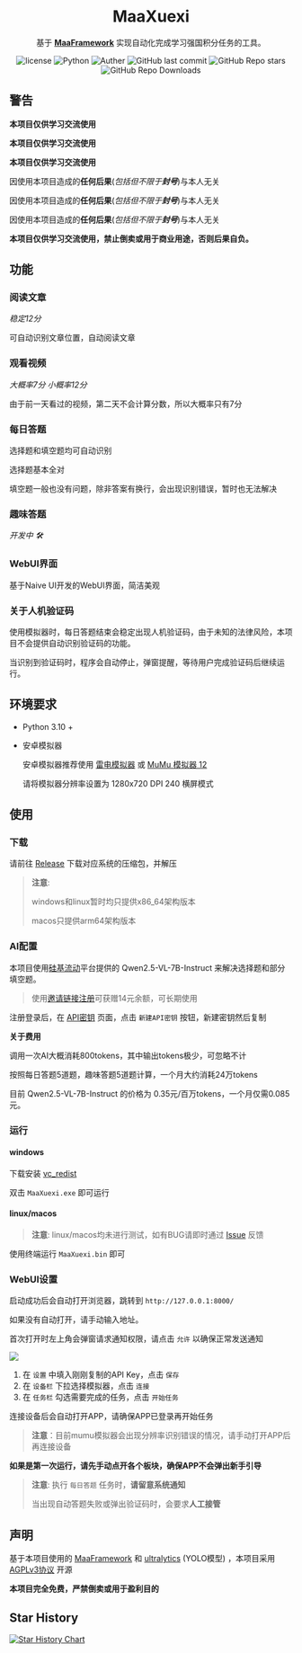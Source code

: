 
<div align="center">

# MaaXuexi

基于 **[MaaFramework](https://github.com/MaaXYZ/MaaFramework)** 实现自动化完成学习强国积分任务的工具。

</div>

<p align="center">
  <img alt="license" src="https://img.shields.io/github/license/ravizhan/MaaXuexi">
  <img alt="Python" src="https://img.shields.io/badge/Python 3.12-3776AB?logo=python&logoColor=white">
  <img alt="Auther" src="https://img.shields.io/badge/code%20by-ravi-127fca">
  <img alt="GitHub last commit" src="https://img.shields.io/github/last-commit/ravizhan/MaaXuexi">
  <img alt="GitHub Repo stars" src="https://img.shields.io/github/stars/ravizhan/MaaXuexi">
  <img alt="GitHub Repo Downloads" src="https://img.shields.io/github/downloads/ravizhan/MaaXuexi/total?style=social">
</p>

## 警告

**本项目仅供学习交流使用**

**本项目仅供学习交流使用**

**本项目仅供学习交流使用**

因使用本项目造成的**任何后果**(*包括但不限于**封号***)与本人无关

因使用本项目造成的**任何后果**(*包括但不限于**封号***)与本人无关

因使用本项目造成的**任何后果**(*包括但不限于**封号***)与本人无关

**本项目仅供学习交流使用，禁止倒卖或用于商业用途，否则后果自负。**

## 功能
### 阅读文章
*稳定12分*

可自动识别文章位置，自动阅读文章
### 观看视频
*大概率7分 小概率12分*

由于前一天看过的视频，第二天不会计算分数，所以大概率只有7分 
### 每日答题
选择题和填空题均可自动识别

选择题基本全对

填空题一般也没有问题，除非答案有换行，会出现识别错误，暂时也无法解决
### 趣味答题
*开发中 🛠️*
### WebUI界面
基于Naive UI开发的WebUI界面，简洁美观
### 关于人机验证码
使用模拟器时，每日答题结束会稳定出现人机验证码，由于未知的法律风险，本项目不会提供自动识别验证码的功能。

当识别到验证码时，程序会自动停止，弹窗提醒，等待用户完成验证码后继续运行。
## 环境要求

- Python 3.10 +

- 安卓模拟器

  安卓模拟器推荐使用 [雷电模拟器](https://www.ldmnq.com/) 或 [MuMu 模拟器 12](https://mumu.163.com/)
  
  请将模拟器分辨率设置为 1280x720 DPI 240 横屏模式

## 使用

### 下载
请前往 [Release](https://github.com/ravizhan/MaaXuexi/releases) 下载对应系统的压缩包，并解压
> **注意**: 
> 
> windows和linux暂时均只提供x86_64架构版本
> 
> macos只提供arm64架构版本

### AI配置

本项目使用[硅基流动](https://siliconflow.cn/)平台提供的 Qwen2.5-VL-7B-Instruct 来解决选择题和部分填空题。
> 使用[邀请链接注册](https://cloud.siliconflow.cn/i/krMRM7qS)可获赠14元余额，可长期使用

注册登录后，在 [API密钥](https://cloud.siliconflow.cn/account/ak) 页面，点击 `新建API密钥` 按钮，新建密钥然后复制

**关于费用**

调用一次AI大概消耗800tokens，其中输出tokens极少，可忽略不计

按照每日答题5道题，趣味答题5道题计算，一个月大约消耗24万tokens

目前 Qwen2.5-VL-7B-Instruct 的价格为 0.35元/百万tokens，一个月仅需0.085元。
### 运行
#### windows
下载安装 [vc_redist](https://aka.ms/vs/17/release/vc_redist.x64.exe)

双击 `MaaXuexi.exe` 即可运行
#### linux/macos
> **注意**: linux/macos均未进行测试，如有BUG请即时通过 [Issue](https://github.com/ravizhan/MaaXuexi/issues) 反馈

使用终端运行 `MaaXuexi.bin` 即可
### WebUI设置
启动成功后会自动打开浏览器，跳转到 `http://127.0.0.1:8000/`

如果没有自动打开，请手动输入地址。

首次打开时左上角会弹窗请求通知权限，请点击 `允许` 以确保正常发送通知

![](https://img.ravi.top/img/470c7498ff549abdb61f820522ace6f9.png)

1. 在 `设置` 中填入刚刚复制的API Key，点击 `保存`
2. 在 `设备栏` 下拉选择模拟器，点击 `连接`
3. 在 `任务栏` 勾选需要完成的任务，点击 `开始任务`

连接设备后会自动打开APP，请确保APP已登录再开始任务
> **注意**：目前mumu模拟器会出现分辨率识别错误的情况，请手动打开APP后再连接设备

**如果是第一次运行，请先手动点开各个板块，确保APP不会弹出新手引导**

> **注意**: 执行 `每日答题` 任务时，**请留意系统通知**
> 
> 当出现自动答题失败或弹出验证码时，会要求**人工接管**
> 
## 声明

基于本项目使用的 [MaaFramework](https://pypi.org/project/MaaFw/) 和 [ultralytics](https://github.com/ultralytics/ultralytics) (YOLO模型) ，本项目采用 [AGPLv3协议](https://github.com/ravizhan/MaaXuexi/blob/main/LICENSE) 开源

**本项目完全免费，严禁倒卖或用于盈利目的**

## Star History

[![Star History Chart](https://api.star-history.com/svg?repos=ravizhan/MaaXuexi&type=Date)](https://www.star-history.com/#ravizhan/MaaXuexi&Date)